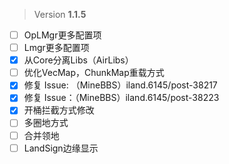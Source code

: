  > Version **1.1.5**

 - [ ] OpLMgr更多配置项
 - [ ] Lmgr更多配置项
 - [x] 从Core分离Libs（AirLibs）
 - [ ] 优化VecMap，ChunkMap重载方式
 - [x] 修复 Issue: （MineBBS）iland.6145/post-38217
 - [x] 修复 Issue：（MineBBS）iland.6145/post-38223
 - [x] 开桶拦截方式修改
 - [ ] 多圈地方式
 - [ ] 合并领地
 - [ ] LandSign边缘显示